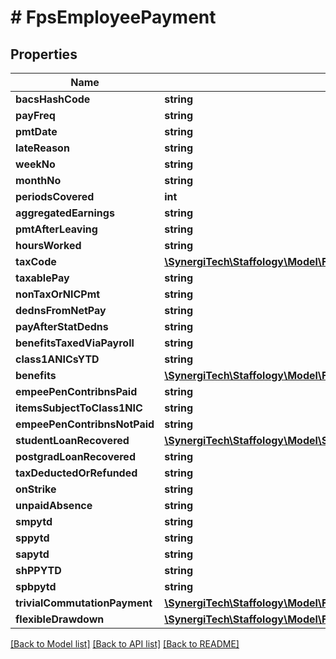 # # FpsEmployeePayment

## Properties

Name | Type | Description | Notes
------------ | ------------- | ------------- | -------------
**bacsHashCode** | **string** |  | [optional]
**payFreq** | **string** |  | [optional]
**pmtDate** | **string** |  | [optional]
**lateReason** | **string** |  | [optional]
**weekNo** | **string** |  | [optional]
**monthNo** | **string** |  | [optional]
**periodsCovered** | **int** |  | [optional]
**aggregatedEarnings** | **string** |  | [optional]
**pmtAfterLeaving** | **string** |  | [optional]
**hoursWorked** | **string** |  | [optional]
**taxCode** | [**\SynergiTech\Staffology\Model\FpsEmployeeTaxCode**](FpsEmployeeTaxCode.md) |  | [optional]
**taxablePay** | **string** |  | [optional]
**nonTaxOrNICPmt** | **string** |  | [optional]
**dednsFromNetPay** | **string** |  | [optional]
**payAfterStatDedns** | **string** |  | [optional]
**benefitsTaxedViaPayroll** | **string** |  | [optional]
**class1ANICsYTD** | **string** |  | [optional]
**benefits** | [**\SynergiTech\Staffology\Model\FpsBenefit**](FpsBenefit.md) |  | [optional]
**empeePenContribnsPaid** | **string** |  | [optional]
**itemsSubjectToClass1NIC** | **string** |  | [optional]
**empeePenContribnsNotPaid** | **string** |  | [optional]
**studentLoanRecovered** | [**\SynergiTech\Staffology\Model\StudentLoanRecovered**](StudentLoanRecovered.md) |  | [optional]
**postgradLoanRecovered** | **string** |  | [optional]
**taxDeductedOrRefunded** | **string** |  | [optional]
**onStrike** | **string** |  | [optional]
**unpaidAbsence** | **string** |  | [optional]
**smpytd** | **string** |  | [optional]
**sppytd** | **string** |  | [optional]
**sapytd** | **string** |  | [optional]
**shPPYTD** | **string** |  | [optional]
**spbpytd** | **string** |  | [optional]
**trivialCommutationPayment** | [**\SynergiTech\Staffology\Model\FpsEmployeeTrivialCommutationPayment[]**](FpsEmployeeTrivialCommutationPayment.md) |  | [optional]
**flexibleDrawdown** | [**\SynergiTech\Staffology\Model\FpsEmployeeFlexibleDrawdown**](FpsEmployeeFlexibleDrawdown.md) |  | [optional]

[[Back to Model list]](../../README.md#models) [[Back to API list]](../../README.md#endpoints) [[Back to README]](../../README.md)
